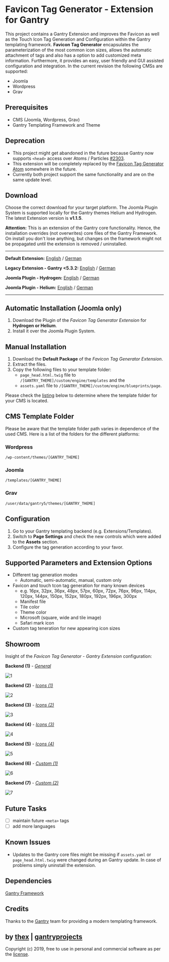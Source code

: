 # Favicon Tag Generator - Extension for Gantry
This project contains a Gantry Extension and improves the Favicon as well as the Touch Icon Tag Generation and Configuration within the Gantry templating framework. **Favicon Tag Generator** encapsulates the parameterization of the most common icon sizes, allows the automatic attachment of tags and also has a option to add customized meta information. Furthermore, it provides an easy, user friendly and GUI assisted configuration and integration. In the current revision the following CMSs are supported:
* Joomla
* Wordpress
* Grav

## Prerequisites
* CMS (Joomla, Wordpress, Grav)
* Gantry Templating Framework and Theme

## Deprecation
* This project might get abandoned in the future because Gantry now supports `<head>` access over Atoms / Particles [#2303](https://github.com/gantry/gantry5/issues/2303).
* This extension will be completely replaced by the [Favicon Tag Generator Atom](https://github.com/thexmanxyz/Favicon-Tag-Generator-Atom-Gantry) somewhere in the future.
* Currently both project support the same functionality and are on the same update level.

## Download
Choose the correct download for your target platform. The Joomla Plugin System is supported locally for the Gantry themes Helium and Hydrogen. The latest Extension version is **v1.1.5**.

**Attention:** This is an extension of the Gantry core functionality. Hence, the installation overrides (not overwrites) core files of the Gantry Framework. On install you don't lose anything, but changes on the framework might not be propagated until the extension is removed / uninstalled.
___
**Default Extension:**
[English](https://github.com/thexmanxyz/Favicon-Tag-Generator-Gantry/releases/download/v1.1.5/ftg.extension.only.EN.v1.1.5.zip) / [German](https://github.com/thexmanxyz/Favicon-Tag-Generator-Gantry/releases/download/v1.1.5/ftg.extension.only.DE.v1.1.5.zip)

**Legacy Extension - Gantry <5.3.2:**
[English](https://github.com/thexmanxyz/Favicon-Tag-Generator-Gantry/releases/download/v1.1.5/ftg.extension.only.legacy.EN.v1.1.5.zip) / [German](https://github.com/thexmanxyz/Favicon-Tag-Generator-Gantry/releases/download/v1.1.5/ftg.extension.only.legacy.DE.v1.1.5.zip)

**Joomla Plugin - Hydrogen:**
[English](https://github.com/thexmanxyz/Favicon-Tag-Generator-Gantry/releases/download/v1.1.5/ftg.j3.hydrogen.EN.v1.1.5.zip) / [German](https://github.com/thexmanxyz/Favicon-Tag-Generator-Gantry/releases/download/v1.1.5/ftg.j3.hydrogen.DE.v1.1.5.zip)

**Joomla Plugin - Helium:**
[English](https://github.com/thexmanxyz/Favicon-Tag-Generator-Gantry/releases/download/v1.1.5/ftg.j3.helium.EN.v1.1.5.zip) / [German](https://github.com/thexmanxyz/Favicon-Tag-Generator-Gantry/releases/download/v1.1.5/ftg.j3.helium.DE.v1.1.5.zip)
___

## Automatic Installation (Joomla only)
1. Download the Plugin of the *Favicon Tag Generator Extension* for **Hydrogen or Helium**.
2. Install it over the Joomla Plugin System.

## Manual Installation
1. Download the **Default Package** of the *Favicon Tag Generator Extension*.
2. Extract the files.
3. Copy the following files to your template folder:
   * `page_head.html.twig` file to `/[GANTRY_THEME]/custom/engine/templates` and the 
   * `assets.yaml` file to `/[GANTRY_THEME]/custom/engine/blueprints/page`.
   
Please check the [listing](https://github.com/thexmanxyz/Favicon-Tag-Generator-Gantry#cms-template-folder) below to determine where the template folder for your CMS is located.

## CMS Template Folder
Please be aware that the template folder path varies in dependence of the used CMS. Here is a list of the folders for the different platforms:

### Wordpress
`/wp-content/themes/[GANTRY_THEME]`

### Joomla
`/templates/[GANTRY_THEME]`

### Grav
`/user/data/gantry5/themes/[GANTRY_THEME]`

## Configuration
1. Go to your Gantry templating backend (e.g. Extensions/Templates).
2. Switch to **Page Settings** and check the new controls which were added to the **Assets** section.
3. Configure the tag generation according to your favor.

## Supported Parameters and Extension Options
* Different tag generation modes
  * Automatic, semi-automatic, manual, custom only
* Favicon and touch tcon tag generation for many known devices
  * e.g. 16px, 32px, 36px, 48px, 57px, 60px, 72px, 76px, 96px, 114px, 120px, 144px, 150px, 152px, 180px, 192px, 196px, 300px
  * Manifest file
  * Tile color
  * Theme color
  * Microsoft (square, wide and tile image)
  * Safari mark icon
 * Custom tag teneration for new appearing icon sizes

## Showroom
Insight of the *Favicon Tag Generator - Gantry Extension* configuration:

**Backend (1)** - *[General](/screenshots/backend_general.png)*

![1](/screenshots/backend_general.png)

**Backend (2)** - *[Icons (1)](/screenshots/backend_icon1.png)*

![2](/screenshots/backend_icon1.png)

**Backend (3)** - *[Icons (2)](/screenshots/backend_icon2.png)*

![3](/screenshots/backend_icon2.png)

**Backend (4)** - *[Icons (3)](/screenshots/backend_icon3.png)*

![4](/screenshots/backend_icon3.png)

**Backend (5)** - *[Icons (4)](/screenshots/backend_icon4.png)*

![5](/screenshots/backend_icon4.png)

**Backend (6)** - *[Custom (1)](/screenshots/backend_custom_1.png)*

![6](/screenshots/backend_custom_1.png)

**Backend (7)** - *[Custom (2)](/screenshots/backend_custom_2.png)*

![7](/screenshots/backend_custom_2.png)

## Future Tasks
- [ ] maintain future `<meta>` tags
- [ ] add more languages

## Known Issues
* Updates to the Gantry core files might be missing if `assets.yaml` or `page_head.html.twig` were changed during an Gantry update. In case of problems simply uninstall the extension.

## Dependencies
[Gantry Framework](http://gantry.org/)

## Credits
Thanks to the [Gantry](https://github.com/gantry) team for providing a modern templating framework.

## by [thex](https://github.com/thexmanxyz) | [gantryprojects](https://gantryprojects.com)
Copyright (c) 2019, free to use in personal and commercial software as per the [license](/LICENSE.md).

